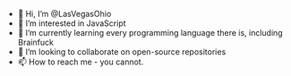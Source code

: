 - 👋 Hi, I’m @LasVegasOhio
- 👀 I’m interested in JavaScript
- 🌱 I’m currently learning every programming language there is, including Brainfuck
- 💞️ I’m looking to collaborate on open-source repositories
- 📫 How to reach me - you cannot.
